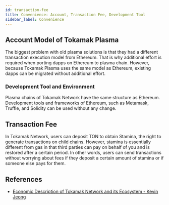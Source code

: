 ```yaml
---
id: transaction-fee
title: Convenience: Account, Transaction Fee, Development Tool
sidebar_label: Convenience
---
```



## Account Model of Tokamak Plasma

The biggest problem with old plasma solutions is that they had a different transaction execution model from Ethereum. That is why additional effort is required when porting dapps on Ethereum to plasma chain. However, because Tokamak Plasma uses the same model as Ethereum, existing dapps can be migrated without additional effort.


### Development Tool and Environment

Plasma chains of Tokamak Network have the same structure as Ethereum. Development tools and frameworks of Ethereum, such as Metamask, Truffle, and Solidity can be used without any change.


## Transaction Fee

In Tokamak Network, users can deposit TON to obtain Stamina, the right to generate transactions on child chains. However, stamina is essentially different from gas in that third parties can pay on behalf of you and is restored after a certain period. In other words, users can send transactions without worrying about fees if they deposit a certain amount of stamina or if someone else pays for them.


## References
- [Economic Description of Tokamak Network and its Ecosystem - Kevin Jeong](https://youtu.be/gW7FCiBgBI4)



